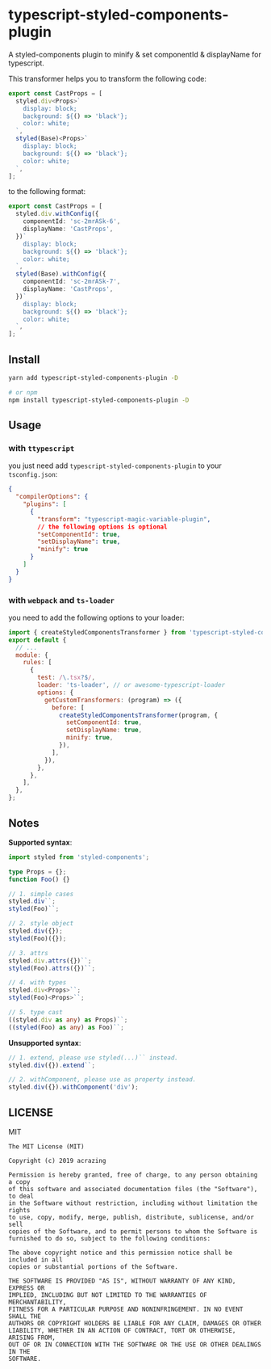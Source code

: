 # typescript-styled-components-plugin

A styled-components plugin to minify & set componentId & displayName for typescript.

This transformer helps you to transform the following code:

```typescript jsx
export const CastProps = [
  styled.div<Props>`
    display: block;
    background: ${() => 'black'};
    color: white;
  `,
  styled(Base)<Props>`
    display: block;
    background: ${() => 'black'};
    color: white;
  `,
];
```

to the following format:

```typescript jsx
export const CastProps = [
  styled.div.withConfig({
    componentId: 'sc-2mrASk-6',
    displayName: 'CastProps',
  })`
    display: block;
    background: ${() => 'black'};
    color: white;
  `,
  styled(Base).withConfig({
    componentId: 'sc-2mrASk-7',
    displayName: 'CastProps',
  })`
    display: block;
    background: ${() => 'black'};
    color: white;
  `,
];
```

## Install

```bash
yarn add typescript-styled-components-plugin -D

# or npm
npm install typescript-styled-components-plugin -D
```

## Usage

### with `ttypescript`

you just need add `typescript-styled-components-plugin` to your `tsconfig.json`:

```json
{
  "compilerOptions": {
    "plugins": [
      {
        "transform": "typescript-magic-variable-plugin",
        // the following options is optional
        "setComponentId": true,
        "setDisplayName": true,
        "minify": true
      }
    ]
  }
}
```

### with `webpack` and `ts-loader`

you need to add the following options to your loader:

```js
import { createStyledComponentsTransformer } from 'typescript-styled-components-plugin';
export default {
  // ...
  module: {
    rules: [
      {
        test: /\.tsx?$/,
        loader: 'ts-loader', // or awesome-typescript-loader
        options: {
          getCustomTransformers: (program) => ({
            before: [
              createStyledComponentsTransformer(program, {
                setComponentId: true,
                setDisplayName: true,
                minify: true,
              }),
            ],
          }),
        },
      },
    ],
  },
};
```

## Notes

**Supported syntax**:

```typescript jsx
import styled from 'styled-components';

type Props = {};
function Foo() {}

// 1. simple cases
styled.div``;
styled(Foo)``;

// 2. style object
styled.div({});
styled(Foo)({});

// 3. attrs
styled.div.attrs({})``;
styled(Foo).attrs({})``;

// 4. with types
styled.div<Props>``;
styled(Foo)<Props>``;

// 5. type cast
((styled.div as any) as Props)``;
((styled(Foo) as any) as Foo)``;
```

**Unsupported syntax**:

```typescript jsx
// 1. extend, please use styled(...)`` instead.
styled.div({}).extend``;

// 2. withComponent, please use as property instead.
styled.div({}).withComponent('div');
```

## LICENSE

MIT

    The MIT License (MIT)

    Copyright (c) 2019 acrazing

    Permission is hereby granted, free of charge, to any person obtaining a copy
    of this software and associated documentation files (the "Software"), to deal
    in the Software without restriction, including without limitation the rights
    to use, copy, modify, merge, publish, distribute, sublicense, and/or sell
    copies of the Software, and to permit persons to whom the Software is
    furnished to do so, subject to the following conditions:

    The above copyright notice and this permission notice shall be included in all
    copies or substantial portions of the Software.

    THE SOFTWARE IS PROVIDED "AS IS", WITHOUT WARRANTY OF ANY KIND, EXPRESS OR
    IMPLIED, INCLUDING BUT NOT LIMITED TO THE WARRANTIES OF MERCHANTABILITY,
    FITNESS FOR A PARTICULAR PURPOSE AND NONINFRINGEMENT. IN NO EVENT SHALL THE
    AUTHORS OR COPYRIGHT HOLDERS BE LIABLE FOR ANY CLAIM, DAMAGES OR OTHER
    LIABILITY, WHETHER IN AN ACTION OF CONTRACT, TORT OR OTHERWISE, ARISING FROM,
    OUT OF OR IN CONNECTION WITH THE SOFTWARE OR THE USE OR OTHER DEALINGS IN THE
    SOFTWARE.
